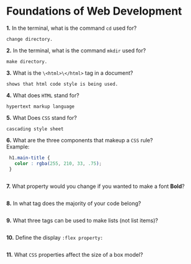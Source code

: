 # Foundations of Web Development

**1.** In the terminal, what is the command `cd` used for?
<!-- enter you answer in the space below -->
```
change directory.
```

**2.** In the terminal, what is the command `mkdir` used for?
<!-- enter you answer in the space below -->
```
make directory.
```

**3.** What is the `\<html>\</html>` tag in a document?
<!-- enter you answer in the space below -->
```
shows that html code style is being used.
```

**4.** What does `HTML` stand for?
<!-- enter you answer in the space below -->
```
hypertext markup language 
```

**5.** What Does `CSS` stand for?
<!-- enter you answer in the space below -->
```
cascading style sheet
```

**6.** What are the three components that makeup a `CSS` rule? <br> Example:
```css
 h1.main-title {
   color : rgba(255, 210, 33, .75);
 }
```
<!-- enter you answer in the space below -->
```

```

**7.** What property would you change if you wanted to make a font **Bold**?
<!-- enter you answer in the space below -->
```

```

**8.** In what tag does the majority of your code belong?
<!-- enter you answer in the space below -->
```

```

**9.** What three tags can be used to make lists (not list items)?
<!-- enter you answer in the space below -->
```

```

**10.** Define the display `:flex property:`
<!-- enter you answer in the space below -->
```

```

**11.** What `CSS` properties affect the size of a box model?
<!-- enter you answer in the space below -->
```

```
